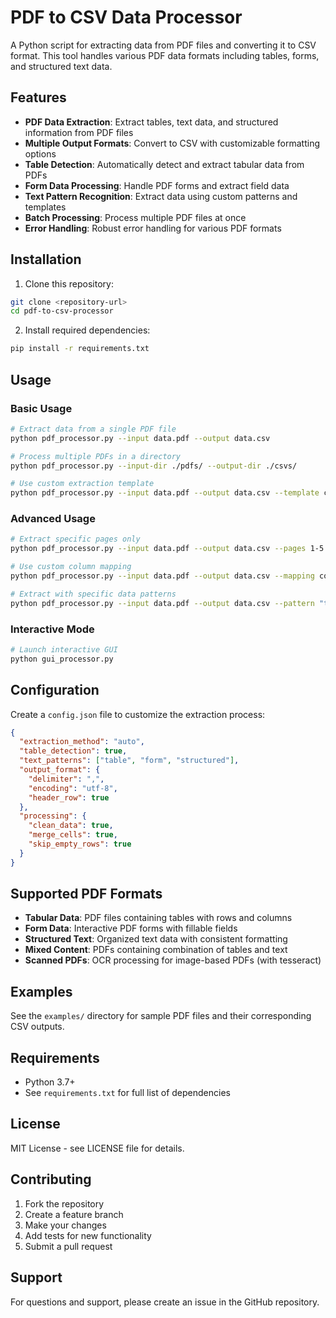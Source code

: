 # PDF to CSV Data Processor

A Python script for extracting data from PDF files and converting it to CSV format. This tool handles various PDF data formats including tables, forms, and structured text data.

## Features

- **PDF Data Extraction**: Extract tables, text data, and structured information from PDF files
- **Multiple Output Formats**: Convert to CSV with customizable formatting options
- **Table Detection**: Automatically detect and extract tabular data from PDFs
- **Form Data Processing**: Handle PDF forms and extract field data
- **Text Pattern Recognition**: Extract data using custom patterns and templates
- **Batch Processing**: Process multiple PDF files at once
- **Error Handling**: Robust error handling for various PDF formats

## Installation

1. Clone this repository:
```bash
git clone <repository-url>
cd pdf-to-csv-processor
```

2. Install required dependencies:
```bash
pip install -r requirements.txt
```

## Usage

### Basic Usage

```bash
# Extract data from a single PDF file
python pdf_processor.py --input data.pdf --output data.csv

# Process multiple PDFs in a directory
python pdf_processor.py --input-dir ./pdfs/ --output-dir ./csvs/

# Use custom extraction template
python pdf_processor.py --input data.pdf --output data.csv --template custom_template.json
```

### Advanced Usage

```bash
# Extract specific pages only
python pdf_processor.py --input data.pdf --output data.csv --pages 1-5

# Use custom column mapping
python pdf_processor.py --input data.pdf --output data.csv --mapping column_mapping.json

# Extract with specific data patterns
python pdf_processor.py --input data.pdf --output data.csv --pattern "table" --format "structured"
```

### Interactive Mode

```bash
# Launch interactive GUI
python gui_processor.py
```

## Configuration

Create a `config.json` file to customize the extraction process:

```json
{
  "extraction_method": "auto",
  "table_detection": true,
  "text_patterns": ["table", "form", "structured"],
  "output_format": {
    "delimiter": ",",
    "encoding": "utf-8",
    "header_row": true
  },
  "processing": {
    "clean_data": true,
    "merge_cells": true,
    "skip_empty_rows": true
  }
}
```

## Supported PDF Formats

- **Tabular Data**: PDF files containing tables with rows and columns
- **Form Data**: Interactive PDF forms with fillable fields
- **Structured Text**: Organized text data with consistent formatting
- **Mixed Content**: PDFs containing combination of tables and text
- **Scanned PDFs**: OCR processing for image-based PDFs (with tesseract)

## Examples

See the `examples/` directory for sample PDF files and their corresponding CSV outputs.

## Requirements

- Python 3.7+
- See `requirements.txt` for full list of dependencies

## License

MIT License - see LICENSE file for details.

## Contributing

1. Fork the repository
2. Create a feature branch
3. Make your changes
4. Add tests for new functionality
5. Submit a pull request

## Support

For questions and support, please create an issue in the GitHub repository.